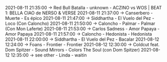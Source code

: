 2021-08-11 21:35:00 -> Red Bull Batalla - unknown - ACZINO vs WOS | BEAT 1: BELLA CIAO de NERSO & VERSE
2021-08-11 21:37:00 -> Canserbero - Muerte - Es épico
2021-08-11 21:47:00 -> Siddhartha - El Vuelo del Pez - Loco (Con Caloncho)
2021-08-11 21:50:00 -> Caloncho - Palmar - Palmar (Con Mon Laferte)
2021-08-11 21:53:00 -> Carlos Sadness - Amor Papaya - Amor Papaya
2021-08-11 21:57:00 -> Caloncho - Hedonista - Hedonista
2021-08-11 22:00:00 -> Siddhartha - El Vuelo del Pez - Bacalar
2021-08-12 12:24:00 -> Foans - Frontier - Frontier
2021-08-12 12:30:00 -> Coldcut feat. Dom Spitzer - Sound Mirrors - Colors The Soul (con Dom Spitzer)
2021-08-12 12:35:00 -> see other - Linda - waitin
